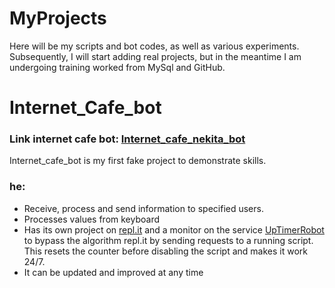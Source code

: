 # MyProjects
Here will be my scripts and bot codes, as well as various experiments.
Subsequently, I will start adding real projects, but in the meantime I am undergoing training worked from MySql and GitHub.

# Internet_Cafe_bot
### Link internet cafe bot: [Internet_cafe_nekita_bot](http://t.me/Internet_cafe_nekita_bot)

Internet_cafe_bot is my first fake project to demonstrate skills.

### he:
* Receive, process and send information to specified users.
* Processes values from keyboard
* Has its own project on [repl.it](https://replit.com/) and a monitor on the service [UpTimerRobot](https://uptimerobot.com/) to bypass the algorithm repl.it by sending requests to a running script. This resets the counter before disabling the script and makes it work 24/7.
* It can be updated and improved at any time
